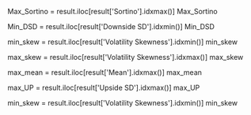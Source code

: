 Max_Sortino = result.iloc[result['Sortino'].idxmax()]
Max_Sortino

Min_DSD = result.iloc[result['Downside SD'].idxmin()]
Min_DSD

min_skew = result.iloc[result['Volatility Skewness'].idxmin()]
min_skew

max_skew = result.iloc[result['Volatility Skewness'].idxmax()]
max_skew

max_mean = result.iloc[result['Mean'].idxmax()]
max_mean

max_UP = result.iloc[result['Upside SD'].idxmax()]
max_UP

min_skew = result.iloc[result['Volatility Skewness'].idxmin()]
min_skew